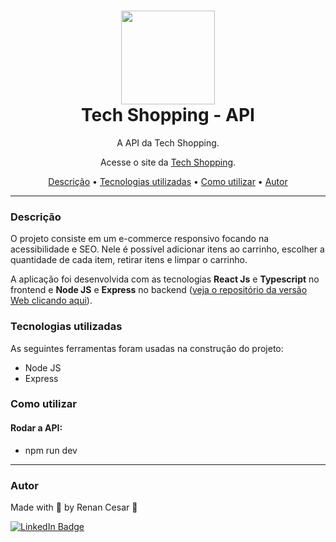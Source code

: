 
<h1 align="center">
 <img align="center" width="150" height="150" src="https://i.imgur.com/ngHfRyV.png"><br>
 Tech Shopping - API
</h1>

<p align="center">A API da Tech Shopping.</p>
<p align="center">Acesse o site da <a href="https://tech-shopping.vercel.app/">Tech Shopping</a>.</p>

<p align="center">
 <a href="#Descrição">Descrição</a> •
 <a href="#Tecnologias">Tecnologias utilizadas</a> •
 <a href="#utilizacao">Como utilizar</a> •
 <a href="#autor">Autor</a>
</p>

---

<a id="Descrição"></a>
### Descrição

O projeto consiste em um e-commerce responsivo focando na acessibilidade e SEO. Nele é possível adicionar itens ao carrinho, escolher a quantidade de cada item, retirar itens e limpar o carrinho.

A aplicação foi desenvolvida com as tecnologias **React Js** e **Typescript** no frontend e **Node JS** e **Express** no backend (<a href="https://github.com/RenCsar/TECH-shopping" target="_blank">veja o repositório da versão Web clicando aqui</a>). 


<a id="Tecnologias"></a>
### Tecnologias utilizadas

As seguintes ferramentas foram usadas na construção do projeto:

- Node JS
- Express

<a id="utilizacao"></a>
### Como utilizar

#### Rodar a API:

- npm run dev

---

### Autor

Made with 💜 by Renan Cesar 👋

[![LinkedIn Badge](https://img.shields.io/badge/-Renan_Cesar-blue?style=flat-square&logo=Linkedin&logoColor=white&link=https://www.linkedin.com/in/renan-cesar/)](https://www.linkedin.com/in/renan-cesar/)
